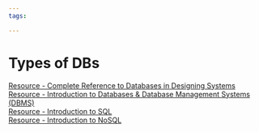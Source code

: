 ```yaml
---
tags:

---
```

# Types of DBs

[Resource - Complete Reference to Databases in Designing Systems](https://www.geeksforgeeks.org/complete-reference-to-databases-in-designing-systems/?ref=outind)  
[Resource - Introduction to Databases & Database Management Systems (DBMS)](https://se-education.org/learningresources/contents/data/databases/databases.html)  
[Resource - Introduction to SQL](https://se-education.org/learningresources/contents/data/sql/SQL.html)  
[Resource - Introduction to NoSQL](https://se-education.org/learningresources/contents/data/nosql/NoSQL.html)
